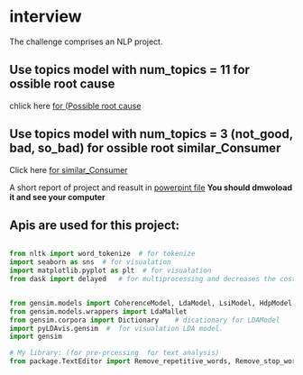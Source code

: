 # interview 
The challenge comprises an NLP project.

## Use topics model with num_topics = 11 for ossible root cause

chlick here [for (Possible root cause](Possible_root_cause.ipynb)


## Use topics model with num_topics = 3 (not_good, bad, so_bad) for ossible root similar_Consumer 

Click here [for similar_Consumer](similar_Consumer(Consumer_complaint_narrative).ipynb)


A short report of project and reasult in [powerpint file](Closer_interview.pptx) **You should dmwoload it and see your computer**


## Apis are used for this project:

```python

from nltk import word_tokenize  # for tokenize
import seaborn as sns  # for visualation
import matplotlib.pyplot as plt  # for visualation
from dask import delayed   # for multiprocessing and decreases the cost of running


from gensim.models import CoherenceModel, LdaModel, LsiModel, HdpModel # topic models
from gensim.models.wrappers import LdaMallet
from gensim.corpora import Dictionary    # dicationary for LDAModel
import pyLDAvis.gensim  #  for visualation LDA model.
import gensim

# My library: (for pre-prcessing  for text analysis)
from package.TextEditor import Remove_repetitive_words, Remove_stop_words, List_cleaner 
```
